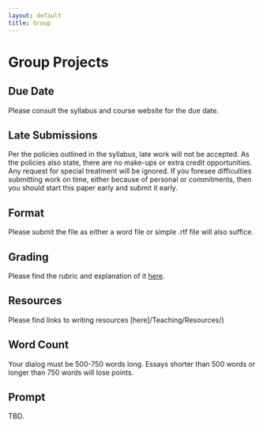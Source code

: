 ```yaml
---
layout: default
title: Group
---
```


# Group Projects 

## Due Date
Please consult the syllabus and course website for the due date.

## Late Submissions

Per the policies outlined in the syllabus, late work will not be accepted. As the policies also state, there are no make-ups or extra credit opportunities. Any request for special treatment will be ignored. If you foresee difficulties submitting work on time, either because of personal or commitments, then you should start this paper early and submit it early. 

## Format
Please submit the file as either a word file or simple .rtf file will also suffice.

## Grading
Please find the rubric and explanation of it [here](/Teaching/Grading/).

## Resources
Please find links to writing resources [here]/Teaching/Resources/)

## Word Count

Your dialog must be 500-750 words long. Essays shorter than 500 words or longer than 750 words will lose points. 

## Prompt 

TBD. 